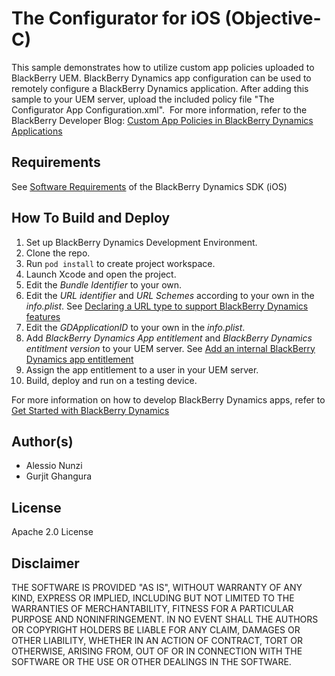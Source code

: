 # The Configurator for iOS (Objective-C)
This sample demonstrates how to utilize custom app policies uploaded to BlackBerry UEM. BlackBerry Dynamics app configuration can be used to remotely configure a BlackBerry Dynamics application. After adding this sample to your UEM server, upload the included policy file "The Configurator App Configuration.xml". 
For more information, refer to the BlackBerry Developer Blog: [Custom App Policies in BlackBerry Dynamics Applications](http://devblog.blackberry.com/2016/08/custom-app-policies-in-good-dynamics-applications/)



## Requirements

See [Software Requirements](https://docs.blackberry.com/en/development-tools/blackberry-dynamics-sdk-ios/current/blackberry-dynamics-sdk-ios-devguide/gwj1489687014271/vcw1490294551674) of the BlackBerry Dynamics SDK (iOS) 



## How To Build and Deploy

1. Set up BlackBerry Dynamics Development Environment.
2. Clone the repo. 
3. Run `pod install` to create project workspace.
4. Launch Xcode and open the project.
5. Edit the *Bundle Identifier* to your own. 
6. Edit the *URL identifier* and *URL Schemes* according to your own in the *info.plist*. See [Declaring a URL type to support BlackBerry Dynamics features](https://docs.blackberry.com/en/development-tools/blackberry-dynamics-sdk-ios/current/blackberry-dynamics-sdk-ios-devguide/gwj1489687014271/rhn1489778136320)
7. Edit the *GDApplicationID* to your own in the *info.plist*.  
8. Add *BlackBerry Dynamics App entitlement* and *BlackBerry Dynamics entitlment version* to your UEM server. See [Add an internal BlackBerry Dynamics app entitlement](https://docs.blackberry.com/en/endpoint-management/blackberry-uem/current/administration/blackberry-dynamics/Adding-Dynamics-apps/zjx1471960344735) 
9. Assign the app entitlement to a user in your UEM server. 
10. Build, deploy and run on a testing device.

For more information on how to develop BlackBerry Dynamics apps, refer to [Get Started with BlackBerry Dynamics](https://developers.blackberry.com/us/en/resources/get-started/blackberry-dynamics-getting-started) 



## Author(s)

* Alessio Nunzi
* Gurjit Ghangura



## License

Apache 2.0 License



## Disclaimer

THE SOFTWARE IS PROVIDED "AS IS", WITHOUT WARRANTY OF ANY KIND, EXPRESS OR IMPLIED, INCLUDING BUT NOT LIMITED TO THE WARRANTIES OF MERCHANTABILITY, FITNESS FOR A PARTICULAR PURPOSE AND NONINFRINGEMENT. IN NO EVENT SHALL THE AUTHORS OR COPYRIGHT HOLDERS BE LIABLE FOR ANY CLAIM, DAMAGES OR OTHER LIABILITY, WHETHER IN AN ACTION OF CONTRACT, TORT OR OTHERWISE, ARISING FROM, OUT OF OR IN CONNECTION WITH THE SOFTWARE OR THE USE OR OTHER DEALINGS IN THE SOFTWARE.

